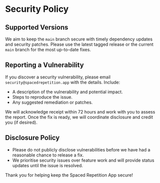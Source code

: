 # Security Policy

## Supported Versions

We aim to keep the `main` branch secure with timely dependency updates and security patches. Please use the latest tagged release or the current `main` branch for the most up-to-date fixes.

## Reporting a Vulnerability

If you discover a security vulnerability, please email `security@spacedrepetition.app` with the details. Include:

- A description of the vulnerability and potential impact.
- Steps to reproduce the issue.
- Any suggested remediation or patches.

We will acknowledge receipt within 72 hours and work with you to assess the report. Once the fix is ready, we will coordinate disclosure and credit you (if desired).

## Disclosure Policy

- Please do not publicly disclose vulnerabilities before we have had a reasonable chance to release a fix.
- We prioritise security issues over feature work and will provide status updates until the issue is resolved.

Thank you for helping keep the Spaced Repetition App secure!
